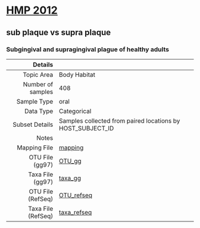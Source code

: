 # [HMP 2012]( ../docs/hmp.html )
## sub plaque vs supra plaque

### Subgingival and supragingival plague of healthy adults

| Details                   |                                                           |
| ------------------------: |-----------------------------------------------------------|
| Topic Area                | Body Habitat                                                |
| Number of samples         | 408                                         |
| Sample Type               | oral                                         |
| Data Type                 | Categorical                                           |
| Subset Details            | Samples collected from paired locations by HOST_SUBJECT_ID                                  |
| Notes                     |                                          |
| Mapping File              | [mapping]( ../datasets/hmp/mapping-sub-supragingivalplaque.txt)        |
| OTU File (gg97)           | [OTU_gg]( ../datasets/hmp/gg/otutable.txt.zip)          |
| Taxa File (gg97)          | [taxa_gg]( ../datasets/hmp/gg/taxatable.txt)        |
| OTU File (RefSeq)         | [OTU_refseq]( ../datasets/hmp/refseq/otutable.txt)  |
| Taxa File (RefSeq)        | [taxa_refseq]( ../datasets/hmp/refseq/taxatable.txt)|